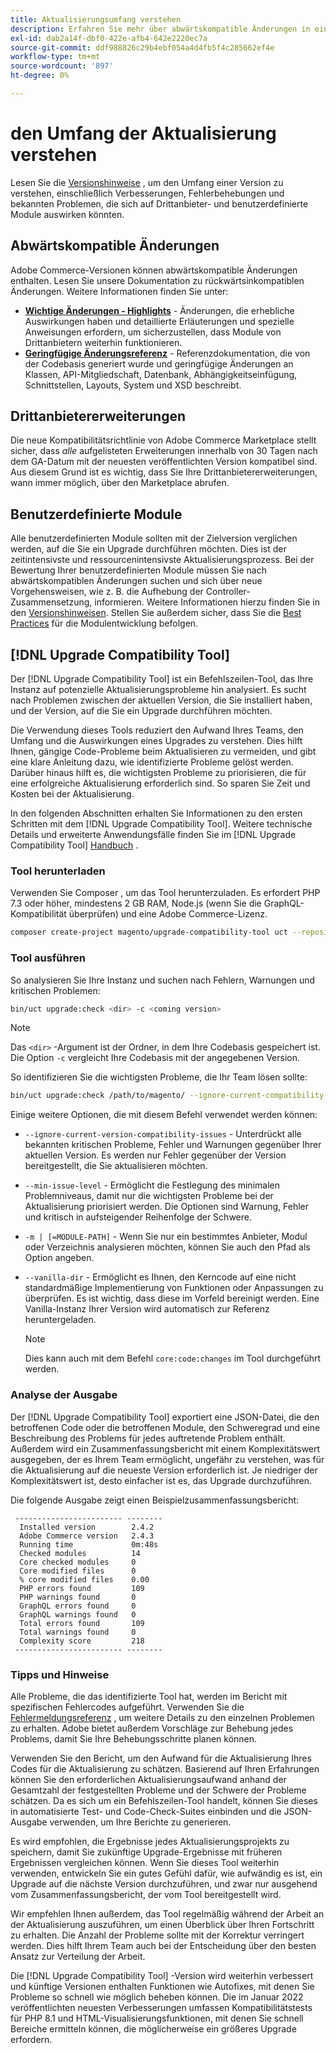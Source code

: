 ```yaml
---
title: Aktualisierungsumfang verstehen
description: Erfahren Sie mehr über abwärtskompatible Änderungen in einer Version, die sich auf benutzerdefinierte Adobe Commerce-Module oder Drittanbieter-Erweiterungen auswirken können.
exl-id: dab2a14f-dbf0-422e-afb4-642e2220ec7a
source-git-commit: ddf988826c29b4ebf054a4d4fb5f4c285662ef4e
workflow-type: tm+mt
source-wordcount: '897'
ht-degree: 0%

---
```


# den Umfang der Aktualisierung verstehen

Lesen Sie die [Versionshinweise](https://devdocs.magento.com/guides/v2.4/release-notes/bk-release-notes.html) , um den Umfang einer Version zu verstehen, einschließlich Verbesserungen, Fehlerbehebungen und bekannten Problemen, die sich auf Drittanbieter- und benutzerdefinierte Module auswirken könnten.

## Abwärtskompatible Änderungen

Adobe Commerce-Versionen können abwärtskompatible Änderungen enthalten. Lesen Sie unsere Dokumentation zu rückwärtsinkompatiblen Änderungen. Weitere Informationen finden Sie unter:

- **[Wichtige Änderungen - Highlights](https://devdocs.magento.com/guides/v2.4/release-notes/backward-incompatible-changes/index.html)** - Änderungen, die erhebliche Auswirkungen haben und detaillierte Erläuterungen und spezielle Anweisungen erfordern, um sicherzustellen, dass Module von Drittanbietern weiterhin funktionieren.
- **[Geringfügige Änderungsreferenz](https://devdocs.magento.com/guides/v2.4/release-notes/backward-incompatible-changes/reference.html)** - Referenzdokumentation, die von der Codebasis generiert wurde und geringfügige Änderungen an Klassen, API-Mitgliedschaft, Datenbank, Abhängigkeitseinfügung, Schnittstellen, Layouts, System und XSD beschreibt.

## Drittanbietererweiterungen

Die neue Kompatibilitätsrichtlinie von Adobe Commerce Marketplace stellt sicher, dass _alle_ aufgelisteten Erweiterungen innerhalb von 30 Tagen nach dem GA-Datum mit der neuesten veröffentlichten Version kompatibel sind. Aus diesem Grund ist es wichtig, dass Sie Ihre Drittanbietererweiterungen, wann immer möglich, über den Marketplace abrufen.

## Benutzerdefinierte Module

Alle benutzerdefinierten Module sollten mit der Zielversion verglichen werden, auf die Sie ein Upgrade durchführen möchten. Dies ist der zeitintensivste und ressourcenintensivste Aktualisierungsprozess. Bei der Bewertung Ihrer benutzerdefinierten Module müssen Sie nach abwärtskompatiblen Änderungen suchen und sich über neue Vorgehensweisen, wie z. B. die Aufhebung der Controller-Zusammensetzung, informieren. Weitere Informationen hierzu finden Sie in den [Versionshinweisen](https://devdocs.magento.com/guides/v2.4/release-notes/bk-release-notes.html). Stellen Sie außerdem sicher, dass Sie die [Best Practices](https://developer.adobe.com/commerce/php/best-practices/extensions/) für die Modulentwicklung befolgen.

## [!DNL Upgrade Compatibility Tool]

Der [!DNL Upgrade Compatibility Tool] ist ein Befehlszeilen-Tool, das Ihre Instanz auf potenzielle Aktualisierungsprobleme hin analysiert. Es sucht nach Problemen zwischen der aktuellen Version, die Sie installiert haben, und der Version, auf die Sie ein Upgrade durchführen möchten.

Die Verwendung dieses Tools reduziert den Aufwand Ihres Teams, den Umfang und die Auswirkungen eines Upgrades zu verstehen. Dies hilft Ihnen, gängige Code-Probleme beim Aktualisieren zu vermeiden, und gibt eine klare Anleitung dazu, wie identifizierte Probleme gelöst werden. Darüber hinaus hilft es, die wichtigsten Probleme zu priorisieren, die für eine erfolgreiche Aktualisierung erforderlich sind. So sparen Sie Zeit und Kosten bei der Aktualisierung.

In den folgenden Abschnitten erhalten Sie Informationen zu den ersten Schritten mit dem [!DNL Upgrade Compatibility Tool]. Weitere technische Details und erweiterte Anwendungsfälle finden Sie im [!DNL Upgrade Compatibility Tool] [Handbuch](../upgrade-compatibility-tool/overview.md) .

### Tool herunterladen

Verwenden Sie Composer , um das Tool herunterzuladen. Es erfordert PHP 7.3 oder höher, mindestens 2 GB RAM, Node.js (wenn Sie die GraphQL-Kompatibilität überprüfen) und eine Adobe Commerce-Lizenz.

```bash
composer create-project magento/upgrade-compatibility-tool uct --repository https://repo.magento.com
```

### Tool ausführen

So analysieren Sie Ihre Instanz und suchen nach Fehlern, Warnungen und kritischen Problemen:

```bash
bin/uct upgrade:check <dir> -c <coming version> 
```

>[!NOTE]
>
> Das `<dir>` -Argument ist der Ordner, in dem Ihre Codebasis gespeichert ist. Die Option `-c` vergleicht Ihre Codebasis mit der angegebenen Version.

So identifizieren Sie die wichtigsten Probleme, die Ihr Team lösen sollte:

```bash
bin/uct upgrade:check /path/to/magento/ --ignore-current-compatibility-issues –min-issue-level critical --vanilla-dir /path/to/vanilla/code/ /path/to/magento/app/code/Vendor/
```

Einige weitere Optionen, die mit diesem Befehl verwendet werden können:

- `--ignore-current-version-compatibility-issues` - Unterdrückt alle bekannten kritischen Probleme, Fehler und Warnungen gegenüber Ihrer aktuellen Version. Es werden nur Fehler gegenüber der Version bereitgestellt, die Sie aktualisieren möchten.

- `--min-issue-level` - Ermöglicht die Festlegung des minimalen Problemniveaus, damit nur die wichtigsten Probleme bei der Aktualisierung priorisiert werden. Die Optionen sind Warnung, Fehler und kritisch in aufsteigender Reihenfolge der Schwere.

- `-m | [=MODULE-PATH]` - Wenn Sie nur ein bestimmtes Anbieter, Modul oder Verzeichnis analysieren möchten, können Sie auch den Pfad als Option angeben.

- `--vanilla-dir` - Ermöglicht es Ihnen, den Kerncode auf eine nicht standardmäßige Implementierung von Funktionen oder Anpassungen zu überprüfen. Es ist wichtig, dass diese im Vorfeld bereinigt werden. Eine Vanilla-Instanz Ihrer Version wird automatisch zur Referenz heruntergeladen.

  >[!NOTE]
  >
  > Dies kann auch mit dem Befehl `core:code:changes` im Tool durchgeführt werden.

### Analyse der Ausgabe

Der [!DNL Upgrade Compatibility Tool] exportiert eine JSON-Datei, die den betroffenen Code oder die betroffenen Module, den Schweregrad und eine Beschreibung des Problems für jedes auftretende Problem enthält. Außerdem wird ein Zusammenfassungsbericht mit einem Komplexitätswert ausgegeben, der es Ihrem Team ermöglicht, ungefähr zu verstehen, was für die Aktualisierung auf die neueste Version erforderlich ist. Je niedriger der Komplexitätswert ist, desto einfacher ist es, das Upgrade durchzuführen.

Die folgende Ausgabe zeigt einen Beispielzusammenfassungsbericht:

```console
 ------------------------ --------
  Installed version        2.4.2
  Adobe Commerce version   2.4.3
  Running time             0m:48s
  Checked modules          14
  Core checked modules     0
  Core modified files      0
  % core modified files    0.00
  PHP errors found         109
  PHP warnings found       0
  GraphQL errors found     0
  GraphQL warnings found   0
  Total errors found       109
  Total warnings found     0
  Complexity score         218
 ------------------------ --------
```

### Tipps und Hinweise

Alle Probleme, die das identifizierte Tool hat, werden im Bericht mit spezifischen Fehlercodes aufgeführt. Verwenden Sie die [Fehlermeldungsreferenz](../upgrade-compatibility-tool/error-messages.md) , um weitere Details zu den einzelnen Problemen zu erhalten. Adobe bietet außerdem Vorschläge zur Behebung jedes Problems, damit Sie Ihre Behebungsschritte planen können.

Verwenden Sie den Bericht, um den Aufwand für die Aktualisierung Ihres Codes für die Aktualisierung zu schätzen. Basierend auf Ihren Erfahrungen können Sie den erforderlichen Aktualisierungsaufwand anhand der Gesamtzahl der festgestellten Probleme und der Schwere der Probleme schätzen. Da es sich um ein Befehlszeilen-Tool handelt, können Sie dieses in automatisierte Test- und Code-Check-Suites einbinden und die JSON-Ausgabe verwenden, um Ihre Berichte zu generieren.

Es wird empfohlen, die Ergebnisse jedes Aktualisierungsprojekts zu speichern, damit Sie zukünftige Upgrade-Ergebnisse mit früheren Ergebnissen vergleichen können. Wenn Sie dieses Tool weiterhin verwenden, entwickeln Sie ein gutes Gefühl dafür, wie aufwändig es ist, ein Upgrade auf die nächste Version durchzuführen, und zwar nur ausgehend vom Zusammenfassungsbericht, der vom Tool bereitgestellt wird.

Wir empfehlen Ihnen außerdem, das Tool regelmäßig während der Arbeit an der Aktualisierung auszuführen, um einen Überblick über Ihren Fortschritt zu erhalten. Die Anzahl der Probleme sollte mit der Korrektur verringert werden. Dies hilft Ihrem Team auch bei der Entscheidung über den besten Ansatz zur Verteilung der Arbeit.

Die [!DNL Upgrade Compatibility Tool] -Version wird weiterhin verbessert und künftige Versionen enthalten Funktionen wie Autofixes, mit denen Sie Probleme so schnell wie möglich beheben können. Die im Januar 2022 veröffentlichten neuesten Verbesserungen umfassen Kompatibilitätstests für PHP 8.1 und HTML-Visualisierungsfunktionen, mit denen Sie schnell Bereiche ermitteln können, die möglicherweise ein größeres Upgrade erfordern.
